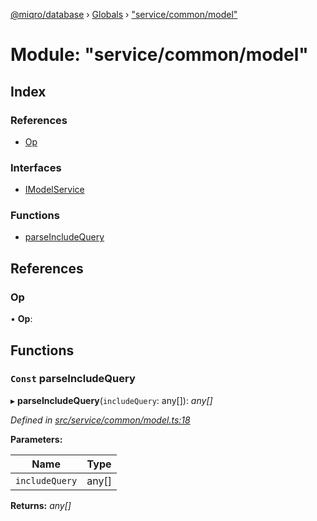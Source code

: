 [@miqro/database](../README.md) › [Globals](../globals.md) › ["service/common/model"](_service_common_model_.md)

# Module: "service/common/model"

## Index

### References

* [Op](_service_common_model_.md#op)

### Interfaces

* [IModelService](../interfaces/_service_common_model_.imodelservice.md)

### Functions

* [parseIncludeQuery](_service_common_model_.md#const-parseincludequery)

## References

###  Op

• **Op**:

## Functions

### `Const` parseIncludeQuery

▸ **parseIncludeQuery**(`includeQuery`: any[]): *any[]*

*Defined in [src/service/common/model.ts:18](https://github.com/claukers/miqro-sequelize/blob/6cf2691/src/service/common/model.ts#L18)*

**Parameters:**

Name | Type |
------ | ------ |
`includeQuery` | any[] |

**Returns:** *any[]*

